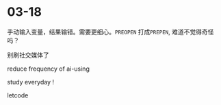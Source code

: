 # 03-18

手动输入变量，结果输错。需要更细心。`PREOPEN` 打成`PREPEN`, 难道不觉得奇怪吗？

别刷社交媒体了

reduce frequency of ai-using


study everyday !


letcode


